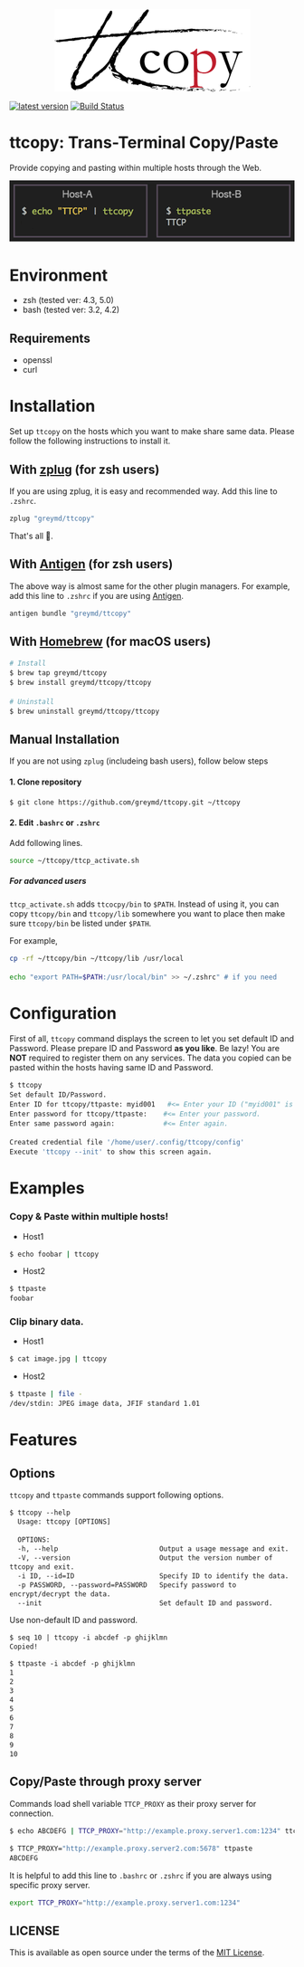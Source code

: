 <p align="center">
<img src="./img/ttcopy_logo.png" />
</p>

[![latest version](https://img.shields.io/github/release/greymd/ttcopy.svg)](https://github.com/greymd/ttcopy/releases/latest)
[![Build Status](https://travis-ci.org/greymd/ttcopy.svg?branch=master)](https://travis-ci.org/greymd/ttcopy)

# ttcopy: Trans-Terminal Copy/Paste

Provide copying and pasting within multiple hosts through the Web.

![Introduction Image](./img/ttcp_intro_img.png)

# Environment
  * zsh (tested ver: 4.3, 5.0)
  * bash (tested ver: 3.2, 4.2)

## Requirements
  * openssl
  * curl

# Installation
Set up `ttcopy` on the hosts which you want to make share same data.
Please follow the following instructions to install it.

## With [zplug](https://zplug.sh) (for zsh users)

If you are using zplug, it is easy and recommended way.
Add this line to `.zshrc`.

```sh
zplug "greymd/ttcopy"
```

That's all 🎉.

## With [Antigen](http://antigen.sharats.me/) (for zsh users)
The above way is almost same for the other plugin managers.
For example, add this line to `.zshrc` if you are using [Antigen](http://antigen.sharats.me/).

```sh
antigen bundle "greymd/ttcopy"
```

## With [Homebrew](https://github.com/Homebrew/brew) (for macOS users)

```sh
# Install
$ brew tap greymd/ttcopy
$ brew install greymd/ttcopy/ttcopy

# Uninstall
$ brew uninstall greymd/ttcopy/ttcopy
```

## Manual Installation

If you are not using `zplug` (includeing bash users), follow below steps

#### 1. Clone repository

```sh
$ git clone https://github.com/greymd/ttcopy.git ~/ttcopy
```

#### 2. Edit `.bashrc` or `.zshrc`

Add following lines.

```sh
source ~/ttcopy/ttcp_activate.sh
```

##### For advanced users

`ttcp_activate.sh` adds `ttcocpy/bin` to `$PATH`. Instead of using it, you can
copy `ttcopy/bin` and `ttcopy/lib` somewhere you want to place then make sure
`ttcopy/bin` be listed under `$PATH`.

For example,

```sh
cp -rf ~/ttcopy/bin ~/ttcopy/lib /usr/local

echo "export PATH=$PATH:/usr/local/bin" >> ~/.zshrc" # if you need
```

# Configuration
First of all, `ttcopy` command displays the screen to let you set default ID and Password.
Please prepare ID and Password **as you like**. Be lazy! You are **NOT** required to register them on any services.
The data you copied can be pasted within the hosts having same ID and Password.

```sh
$ ttcopy
Set default ID/Password.
Enter ID for ttcopy/ttpaste: myid001   #<= Enter your ID ("myid001" is just an example).
Enter password for ttcopy/ttpaste:    #<= Enter your password.
Enter same password again:            #<= Enter again.

Created credential file '/home/user/.config/ttcopy/config'
Execute 'ttcopy --init' to show this screen again.
```

# Examples

### Copy & Paste within multiple hosts!

* Host1
```sh
$ echo foobar | ttcopy
```

* Host2
```sh
$ ttpaste
foobar
```

### Clip binary data.

* Host1
```sh
$ cat image.jpg | ttcopy
```

* Host2
```sh
$ ttpaste | file -
/dev/stdin: JPEG image data, JFIF standard 1.01
```

# Features

## Options

`ttcopy` and `ttpaste` commands support following options.

```
$ ttcopy --help
  Usage: ttcopy [OPTIONS]

  OPTIONS:
  -h, --help                         Output a usage message and exit.
  -V, --version                      Output the version number of ttcopy and exit.
  -i ID, --id=ID                     Specify ID to identify the data.
  -p PASSWORD, --password=PASSWORD   Specify password to encrypt/decrypt the data.
  --init                             Set default ID and password.
```

Use non-default ID and password.

```
$ seq 10 | ttcopy -i abcdef -p ghijklmn
Copied!
```

```
$ ttpaste -i abcdef -p ghijklmn
1
2
3
4
5
6
7
8
9
10
```

## Copy/Paste through proxy server

Commands load shell variable `TTCP_PROXY` as their proxy server for connection.

```sh
$ echo ABCDEFG | TTCP_PROXY="http://example.proxy.server1.com:1234" ttcopy
```

```sh
$ TTCP_PROXY="http://example.proxy.server2.com:5678" ttpaste
ABCDEFG
```

It is helpful to add this line to `.bashrc` or `.zshrc` if you are always using specific proxy server.

```sh
export TTCP_PROXY="http://example.proxy.server1.com:1234"
```

## LICENSE

This is available as open source under the terms of the [MIT License](http://opensource.org/licenses/MIT).

